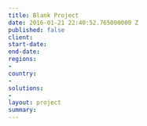```yaml
---
title: Blank Project
date: 2016-01-21 22:40:52.765000000 Z
published: false
client: 
start-date: 
end-date: 
regions:
- 
country:
- 
solutions:
- 
layout: project
summary: 
---
```



